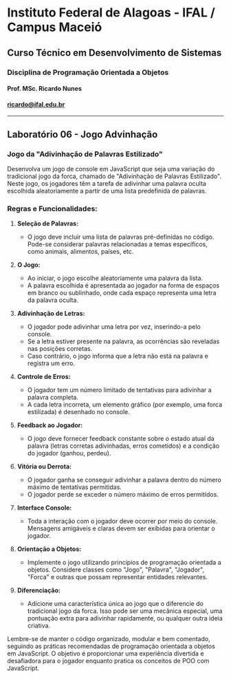 # Instituto Federal de Alagoas - IFAL / Campus Maceió
## Curso Técnico em Desenvolvimento de Sistemas
### Disciplina de Programação Orientada a Objetos
#### Prof. MSc. Ricardo Nunes
#### ricardo@ifal.edu.br

---

## Laboratório 06 - Jogo Advinhação
### Jogo da "Adivinhação de Palavras Estilizado"

Desenvolva um jogo de console em JavaScript que seja uma variação do tradicional jogo da forca, chamado de "Adivinhação de Palavras Estilizado". Neste jogo, os jogadores têm a tarefa de adivinhar uma palavra oculta escolhida aleatoriamente a partir de uma lista predefinida de palavras.

### Regras e Funcionalidades:

1. **Seleção de Palavras:**
   - O jogo deve incluir uma lista de palavras pré-definidas no código. Pode-se considerar palavras relacionadas a temas específicos, como animais, alimentos, países, etc.

2. **O Jogo:**
   - Ao iniciar, o jogo escolhe aleatoriamente uma palavra da lista.
   - A palavra escolhida é apresentada ao jogador na forma de espaços em branco ou sublinhado, onde cada espaço representa uma letra da palavra oculta.

3. **Adivinhação de Letras:**
   - O jogador pode adivinhar uma letra por vez, inserindo-a pelo console.
   - Se a letra estiver presente na palavra, as ocorrências são reveladas nas posições corretas.
   - Caso contrário, o jogo informa que a letra não está na palavra e registra um erro.

4. **Controle de Erros:**
   - O jogador tem um número limitado de tentativas para adivinhar a palavra completa.
   - A cada letra incorreta, um elemento gráfico (por exemplo, uma forca estilizada) é desenhado no console.

5. **Feedback ao Jogador:**
   - O jogo deve fornecer feedback constante sobre o estado atual da palavra (letras corretas adivinhadas, erros cometidos) e a condição do jogador (ganhou, perdeu).

6. **Vitória ou Derrota:**
   - O jogador ganha se conseguir adivinhar a palavra dentro do número máximo de tentativas permitidas.
   - O jogador perde se exceder o número máximo de erros permitidos.

7. **Interface Console:**
   - Toda a interação com o jogador deve ocorrer por meio do console. Mensagens amigáveis e claras devem ser exibidas para orientar o jogador.

8. **Orientação a Objetos:**
   - Implemente o jogo utilizando princípios de programação orientada a objetos. Considere classes como "Jogo", "Palavra", "Jogador", "Forca" e outras que possam representar entidades relevantes.

9. **Diferenciação:**
   - Adicione uma característica única ao jogo que o diferencie do tradicional jogo da forca. Isso pode ser uma mecânica especial, uma pontuação extra para adivinhar rapidamente, ou qualquer outra ideia criativa.

Lembre-se de manter o código organizado, modular e bem comentado, seguindo as práticas recomendadas de programação orientada a objetos em JavaScript. O objetivo é proporcionar uma experiência divertida e desafiadora para o jogador enquanto pratica os conceitos de POO com JavaScript.
